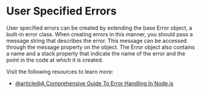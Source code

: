 # User Specified Errors

User specified errors can be created by extending the base Error object, a built-in error class. When creating errors in this manner, you should pass a message string that describes the error. This message can be accessed through the message property on the object. The Error object also contains a name and a stack property that indicate the name of the error and the point in the code at which it is created.

Visit the following resources to learn more:

- [@article@A Comprehensive Guide To Error Handling In Node.js](https://www.honeybadger.io/blog/errors-nodejs/)
